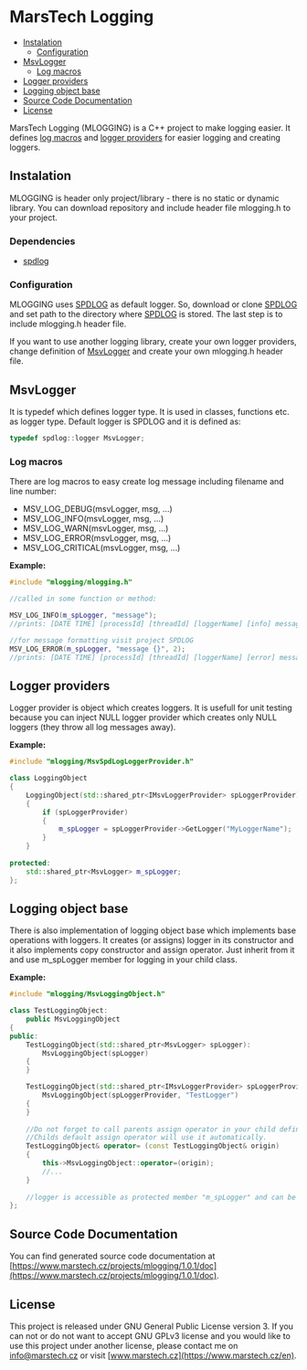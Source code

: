 # MarsTech Logging
 - [Instalation](#instalation)
	 - [Configuration](#configuration)
 - [MsvLogger](#msvlogger)
	 - [Log macros](#log-macros)
 - [Logger providers](#logger-providers)
 - [Logging object base](#logging-object-base)
 - [Source Code Documentation](#source-code-documentation)
 - [License](#license)

MarsTech Logging (MLOGGING) is a C++ project to make logging easier. It defines [log macros](#log-macros) and [logger providers](#logger-providers) for easier logging and creating loggers.

## Instalation
MLOGGING is header only project/library - there is no static or dynamic library. You can download repository and include header file mlogging.h to your project.

### Dependencies

 - [spdlog](https://github.com/gabime/spdlog)

### Configuration
MLOGGING uses [SPDLOG](https://github.com/gabime/spdlog) as default logger. So, download or clone [SPDLOG](https://github.com/gabime/spdlog) and set path to the directory where [SPDLOG](https://github.com/gabime/spdlog) is stored. The last step is to include mlogging.h header file.

If you want to use another logging library, create your own logger providers, change definition of [MsvLogger](#msvlogger) and create your own mlogging.h header file.

## MsvLogger
It is typedef which defines logger type. It is used in classes, functions etc. as logger type. Default logger is SPDLOG and it is defined as:
~~~cpp
typedef spdlog::logger MsvLogger;
~~~

### Log macros
There are log macros to easy create log message including filename and line number:

 - MSV_LOG_DEBUG(msvLogger, msg, ...)
 - MSV_LOG_INFO(msvLogger, msg, ...)
 - MSV_LOG_WARN(msvLogger, msg, ...)
 - MSV_LOG_ERROR(msvLogger, msg, ...)
 - MSV_LOG_CRITICAL(msvLogger, msg, ...)

**Example:**
~~~cpp
#include "mlogging/mlogging.h"

//called in some function or method:

MSV_LOG_INFO(m_spLogger, "message");
//prints: [DATE TIME] [processId] [threadId] [loggerName] [info] message

//for message formatting visit project SPDLOG
MSV_LOG_ERROR(m_spLogger, "message {}", 2);
//prints: [DATE TIME] [processId] [threadId] [loggerName] [error] message 2
~~~

## Logger providers
Logger provider is object which creates loggers. It is usefull for unit testing because you can inject NULL logger provider which creates only NULL loggers (they throw all log messages away).

**Example:**
~~~cpp
#include "mlogging/MsvSpdLogLoggerProvider.h"

class LoggingObject
{
	LoggingObject(std::shared_ptr<IMsvLoggerProvider> spLoggerProvider)
	{
		if (spLoggerProvider)
		{
			m_spLogger = spLoggerProvider->GetLogger("MyLoggerName");
		}
	}
	
protected:
	std::shared_ptr<MsvLogger> m_spLogger;
};
~~~

## Logging object base
There is also implementation of logging object base which implements base operations with loggers. It creates (or assigns) logger in its constructor and it also implements copy constructor and assign operator.
Just inherit from it and use m_spLogger member for logging in your child class.

**Example:**
~~~cpp
#include "mlogging/MsvLoggingObject.h"

class TestLoggingObject:
	public MsvLoggingObject
{
public:
	TestLoggingObject(std::shared_ptr<MsvLogger> spLogger):
		MsvLoggingObject(spLogger)
	{
	}

	TestLoggingObject(std::shared_ptr<IMsvLoggerProvider> spLoggerProvider):
		MsvLoggingObject(spLoggerProvider, "TestLogger")
	{
	}
	
	//Do not forget to call parents assign operator in your child defined assign operators.
	//Childs default assign operator will use it automatically.
	TestLoggingObject& operator= (const TestLoggingObject& origin)
	{
		this->MsvLoggingObject::operator=(origin);
		//...
	}
	
	//logger is accessible as protected member "m_spLogger" and can be used in log macros
};
~~~

## Source Code Documentation
You can find generated source code documentation at [https://www.marstech.cz/projects/mlogging/1.0.1/doc](https://www.marstech.cz/projects/mlogging/1.0.1/doc).

## License
This project is released under GNU General Public License version 3. If you can not or do not want to accept GNU GPLv3 license and you would like to use this project under another license, please contact me on [info@marstech.cz](mailto:info@marstech.cz) or visit [www.marstech.cz](https://www.marstech.cz/en).
